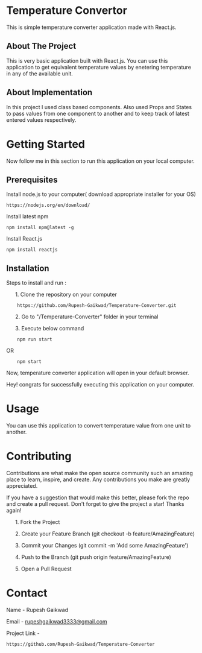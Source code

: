 
# Temperature Convertor

This is simple temperature converter application made with React.js.




## About The Project

This is very basic application built with React.js. You can use 
this application to get equivalent temperature values by
enetering temperature in any of the available unit. 
## About Implementation

In this project I used class based components. Also used Props and States to pass values
from one component to another and to keep track of latest entered values respectively.
# Getting Started

Now follow me in this section to run this application on your local computer.

## Prerequisites

Install node.js to your computer( download appropriate installer for your OS)

    https://nodejs.org/en/download/

Install latest npm

    npm install npm@latest -g

Install React.js

    npm install reactjs

## Installation


Steps to install and run :

&nbsp;&nbsp;&nbsp;&nbsp;&nbsp;&nbsp;1. Clone the repository on your computer

        https://github.com/Rupesh-Gaikwad/Temperature-Converter.git

&nbsp;&nbsp;&nbsp;&nbsp;&nbsp;&nbsp;2. Go to "/Temperature-Converter" folder in your terminal

&nbsp;&nbsp;&nbsp;&nbsp;&nbsp;&nbsp;3. Execute below command 

        npm run start

OR 

        npm start

Now, temperature converter application will open in your default browser.

Hey! congrats for successfully executing this application on your computer.


# Usage

You can use this application to convert temperature value from one unit to another.


# Contributing

Contributions are what make the open source community such an amazing place to learn, inspire, and create. Any contributions you make are greatly appreciated.

If you have a suggestion that would make this better, please fork the repo and create a pull request. Don't forget to give the project a star! Thanks again!

&nbsp;&nbsp;&nbsp;&nbsp;&nbsp;&nbsp;1. Fork the Project

&nbsp;&nbsp;&nbsp;&nbsp;&nbsp;&nbsp;2. Create your Feature Branch (git checkout -b feature/AmazingFeature)

&nbsp;&nbsp;&nbsp;&nbsp;&nbsp;&nbsp;3. Commit your Changes (git commit -m 'Add some AmazingFeature')

&nbsp;&nbsp;&nbsp;&nbsp;&nbsp;&nbsp;4. Push to the Branch (git push origin feature/AmazingFeature)

&nbsp;&nbsp;&nbsp;&nbsp;&nbsp;&nbsp;5. Open a Pull Request

# Contact

Name - Rupesh Gaikwad

Email - rupeshgaikwad3333@gmail.com

Project Link - 

    https://github.com/Rupesh-Gaikwad/Temperature-Converter